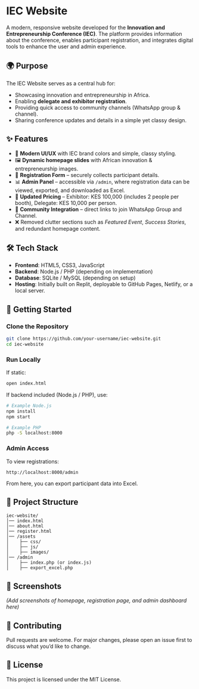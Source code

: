 # IEC Website

A modern, responsive website developed for the **Innovation and Entrepreneurship Conference (IEC)**. The platform provides information about the conference, enables participant registration, and integrates digital tools to enhance the user and admin experience.

## 🌍 Purpose

The IEC Website serves as a central hub for:

* Showcasing innovation and entrepreneurship in Africa.
* Enabling **delegate and exhibitor registration**.
* Providing quick access to community channels (WhatsApp group & channel).
* Sharing conference updates and details in a simple yet classy design.

## ✨ Features

* 🎨 **Modern UI/UX** with IEC brand colors and simple, classy styling.
* 🖼️ **Dynamic homepage slides** with African innovation & entrepreneurship images.
* 📝 **Registration Form** – securely collects participant details.
* 📊 **Admin Panel** – accessible via `/admin`, where registration data can be viewed, exported, and downloaded as Excel.
* 💸 **Updated Pricing** – Exhibitor: KES 100,000 (includes 2 people per booth), Delegate: KES 10,000 per person.
* 🔗 **Community Integration** – direct links to join WhatsApp Group and Channel.
* ❌ Removed clutter sections such as *Featured Event*, *Success Stories*, and redundant homepage content.

## 🛠️ Tech Stack

* **Frontend**: HTML5, CSS3, JavaScript
* **Backend**: Node.js / PHP (depending on implementation)
* **Database**: SQLite / MySQL (depending on setup)
* **Hosting**: Initially built on Replit, deployable to GitHub Pages, Netlify, or a local server.

## 🚀 Getting Started

### Clone the Repository

```bash
git clone https://github.com/your-username/iec-website.git
cd iec-website
```

### Run Locally

If static:

```bash
open index.html
```

If backend included (Node.js / PHP), use:

```bash
# Example Node.js
npm install
npm start

# Example PHP
php -S localhost:8000
```

### Admin Access

To view registrations:

```url
http://localhost:8000/admin
```

From here, you can export participant data into Excel.

## 📂 Project Structure

```
iec-website/
│── index.html
│── about.html
│── register.html
│── /assets
│    ├── css/
│    ├── js/
│    ├── images/
│── /admin
│    ├── index.php (or index.js)
│    ├── export_excel.php
```

## 📸 Screenshots

*(Add screenshots of homepage, registration page, and admin dashboard here)*

## 🤝 Contributing

Pull requests are welcome. For major changes, please open an issue first to discuss what you’d like to change.

## 📜 License

This project is licensed under the MIT License.
